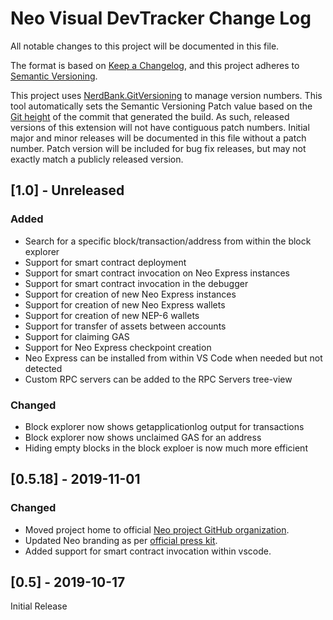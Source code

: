 # Neo Visual DevTracker Change Log

All notable changes to this project will be documented in this file.

The format is based on [Keep a Changelog](https://keepachangelog.com/en/1.0.0/),
and this project adheres to [Semantic Versioning](https://semver.org/spec/v2.0.0.html).

This project uses [NerdBank.GitVersioning](https://github.com/AArnott/Nerdbank.GitVersioning)
to manage version numbers. This tool automatically sets the Semantic Versioning Patch
value based on the [Git height](https://github.com/AArnott/Nerdbank.GitVersioning#what-is-git-height)
of the commit that generated the build. As such, released versions of this extension
will not have contiguous patch numbers. Initial major and minor releases will be documented
in this file without a patch number. Patch version will be included for bug fix releases, but
may not exactly match a publicly released version.

## [1.0] - Unreleased

### Added

- Search for a specific block/transaction/address from within the block explorer
- Support for smart contract deployment
- Support for smart contract invocation on Neo Express instances
- Support for smart contract invocation in the debugger
- Support for creation of new Neo Express instances
- Support for creation of new Neo Express wallets
- Support for creation of new NEP-6 wallets
- Support for transfer of assets between accounts
- Support for claiming GAS
- Support for Neo Express checkpoint creation
- Neo Express can be installed from within VS Code when needed but not detected
- Custom RPC servers can be added to the RPC Servers tree-view

### Changed

- Block explorer now shows getapplicationlog output for transactions
- Block explorer now shows unclaimed GAS for an address
- Hiding empty blocks in the block exploer is now much more efficient

## [0.5.18] - 2019-11-01

### Changed

- Moved project home to official [Neo project GitHub organization](https://github.com/neo-project).
- Updated Neo branding as per [official press kit](https://neo.org/presskit).
- Added support for smart contract invocation within vscode.

## [0.5] - 2019-10-17

Initial Release

